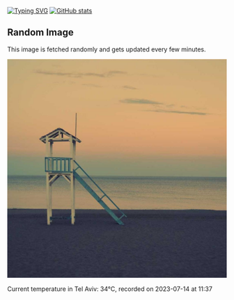 [![Typing SVG](https://readme-typing-svg.demolab.com?font=Fira+Code&pause=1000&width=435&lines=Hello+%F0%9F%91%8B+welcome+to+my+GitHub+%F0%9F%94%A5)](https://git.io/typing-svg)
[![GitHub stats](https://github-readme-stats.vercel.app/api?username=apollner&rank_icon=github&hide=stars,prs)](https://github.com/anuraghazra/github-readme-stats)
## Random Image
This image is fetched randomly and gets updated every few minutes.

![Random Image](random_image.jpg)







































































































































































































































































































































































































































































































































































































































































































































































































Current temperature in Tel Aviv: 34°C, recorded on 2023-07-14 at 11:37
